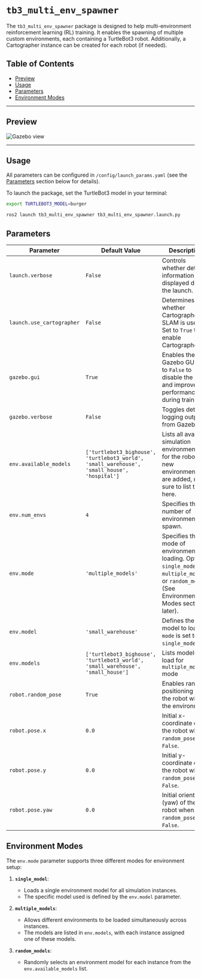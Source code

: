# `tb3_multi_env_spawner`

The `tb3_multi_env_spawner` package is designed to help multi-environment reinforcement learning (RL) training. It enables the spawning of multiple custom environments, each containing a TurtleBot3 robot. Additionally, a Cartographer instance can be created for each robot (if needed).

## Table of Contents
- [Preview](#preview)
- [Usage](#usage)
- [Parameters](#parameters)
- [Environment Modes](#environment-modes)

---

## Preview

![Gazebo view](https://github.com/user-attachments/assets/5ea8fbbe-7a17-4c3e-a8e2-ce05222d86fa)

---

## Usage
All parameters can be configured in `/config/launch_params.yaml` (see the [Parameters](#parameters) section below for details).

To launch the package, set the TurtleBot3 model in your terminal:

```bash
export TURTLEBOT3_MODEL=burger
```

```bash
ros2 launch tb3_multi_env_spawner tb3_multi_env_spawner.launch.py

```

## Parameters
| Parameter                | Default Value       | Description                                                                                               |
|--------------------------|---------------------|-----------------------------------------------------------------------------------------------------------|
| `launch.verbose`         | `False`            | Controls whether detailed information is displayed during the launch.                                      |
| `launch.use_cartographer`| `False`            | Determines whether Cartographer SLAM is used. Set to `True` to enable Cartographer.                       |
| `gazebo.gui`             | `True`             | Enables the Gazebo GUI. Set to `False` to disable the GUI and improve performance during training.        |
| `gazebo.verbose`         | `False`            | Toggles detailed logging output from Gazebo.                                                              |
| `env.available_models`   | `['turtlebot3_bighouse', 'turtlebot3_world', 'small_warehouse', 'small_house', 'hospital']` | Lists all available simulation environments for the robot. If new environments are added, make sure to list them here.                                               |
| `env.num_envs`           | `4`                | Specifies the number of environments to spawn.                                                            |
| `env.mode`               | `'multiple_models'`| Specifies the mode of environment loading. Options: `single_model`, `multiple_models`, or `random_models` (See Environment Modes section later).|
| `env.model`              | `'small_warehouse'`| Defines the model to load if `mode` is set to `single_model`.                                             |
| `env.models`             | `['turtlebot3_bighouse', 'turtlebot3_world', 'small_warehouse', 'small_house']` | Lists models to load for `multiple_models` mode     |
| `robot.random_pose`      | `True`             | Enables random positioning of the robot within the environment.                                           |
| `robot.pose.x`           | `0.0`              | Initial x-coordinate of the robot when `random_pose` is `False`.                                          |
| `robot.pose.y`           | `0.0`              | Initial y-coordinate of the robot when `random_pose` is `False`.                                          |
| `robot.pose.yaw`         | `0.0`              | Initial orientation (yaw) of the robot when `random_pose` is `False`.                                     |


## Environment Modes

The `env.mode` parameter supports three different modes for environment setup:

1. **`single_model`**:
   - Loads a single environment model for all simulation instances.
   - The specific model used is defined by the `env.model` parameter.

2. **`multiple_models`**:
   - Allows different environments to be loaded simultaneously across instances.
   - The models are listed in `env.models`, with each instance assigned one of these models.

3. **`random_models`**:
   - Randomly selects an environment model for each instance from the `env.available_models` list.
   


